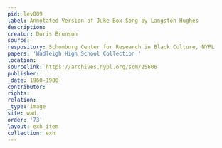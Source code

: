 ```yaml
---
pid: lev009
label: Annotated Version of Juke Box Song by Langston Hughes
description:
creator: Doris Brunson
source:
respository: Schomburg Center for Research in Black Culture, NYPL
papers: 'Wadleigh High School Collection '
location:
sourcelink: https://archives.nypl.org/scm/25606
publisher:
_date: 1960-1980
contributor:
rights:
relation:
_type: image
site: wad
order: '73'
layout: exh_item
collection: exh
---
```


